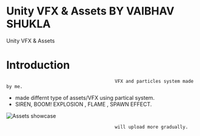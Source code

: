 # Unity VFX & Assets BY  VAIBHAV SHUKLA
Unity VFX & Assets


# Introduction
                                            VFX and particles system made by me.



 - made differnt type of assets/VFX using partical system.
 - SIREN, BOOM! EXPLOSION , FLAME , SPAWN EFFECT. 

<img src="Recordings/gif_animation_001.gif" alt="Assets showcase">




                                            will upload more gradually.
